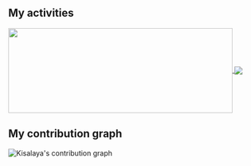 <!-- <p align="center">
  <img width="auto" src="hd.png" alt="Data">
</p> -->

## My activities

<a href="https://github.com/imkishan1/github-readme-stats">
  <img width=450 height=170 align="center" src="https://github-readme-stats.vercel.app/api?username=imkishan1&theme=midnight-purple&show_icons=true&bg_color=0D1117&hide_border=true" />
</a>
<a href="https://github.com/imkishan1/github-readme-stats">
  <img align="center" src="https://github-readme-stats.vercel.app/api/top-langs/?username=imkishan1&theme=midnight-purple&layout=compact&bg_color=0D1117&hide_border=true" />
</a>

## My contribution graph
![Kisalaya's contribution graph](https://activity-graph.herokuapp.com/graph?username=imkishan1&hide_border=true&bg_color=0D1117&color=58A6FF&line=58A6FF&point=1F6FEB&area=true&custom_title=Contribution%20Graph)


<!-- ## My Socials
<p align="left">
  
  <a href="https://www.instagram.com/imkishan01" target="_blank"><img width="auto" src="/icons/Instagram.png" alt="Insta"></a>&nbsp;
  <a href="https://www.linkedin.com/in/kisalaya-kishan-442858192/" target="_blank"><img width="auto" src="/icons/LinkedIN.png" alt="Linkedin"></a>&nbsp;
  <a href="https://www.twitter.com/KisalayKishan" target="_blank"><img width="auto" src="/icons/Twitter.png" alt="Twitter"></a>&nbsp;
  <a href="mailto:kislay.kishan007@gmail.com" target="_blank"><img width="auto" src="/icons/Gmail.png" alt="Mail"></a>  
</p>

## My Technologies
<p align="left">
  <a href="https://www.python.org/" target="_blank"><img width="auto" src="/icons/python.png" alt="Python"></a>&nbsp;
  <a href="https://en.wikipedia.org/wiki/C%2B%2B" target="_blank"><img width="auto" src="/icons/cpp.png" alt="C++"></a>&nbsp;
  <a href="https://www.figma.com/" target="_blank"><img width="auto" src="/icons/figma.png" alt="Figma"></a>&nbsp;
  <a href="https://www.adobe.com/creativecloud.html" target="_blank"><img width="auto" src="/icons/cc.png" alt="Creative Cloud"></a>&nbsp;
</p>
 -->
